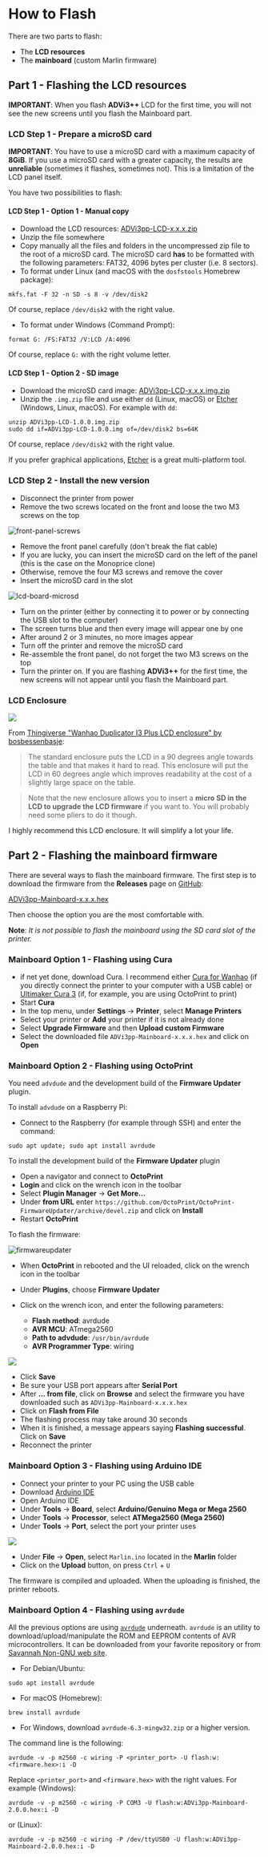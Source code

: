 # How to Flash

There are two parts to flash:

* The **LCD resources**
* The **mainboard** (custom Marlin firmware)

## Part 1 - Flashing the LCD resources

**IMPORTANT**: When you flash **ADVi3++** LCD for the first time, you will not see the new screens until you flash the Mainboard part.

### LCD Step 1 - Prepare a microSD card

**IMPORTANT**: You have to use a microSD card with a maximum capacity of **8GiB**. If you use a microSD card with a greater capacity, the results are **unreliable** (sometimes it flashes, sometimes not). This is a limitation of the LCD panel itself.

You have two possibilities to flash:

#### LCD Step 1 - Option 1 - Manual copy

* Download the LCD resources: [ADVi3pp-LCD-x.x.x.zip](https://github.com/andrivet/ADVi3pp-Marlin/releases)
* Unzip the file somewhere
* Copy manually all the files and folders in the uncompressed zip file to the root of a microSD card. The microSD card **has** to be formatted with the following parameters: FAT32, 4096 bytes per cluster (i.e. 8 sectors).
* To format under Linux (and macOS with the `dosfstools` Homebrew package):

```
mkfs.fat -F 32 -n SD -s 8 -v /dev/disk2
```

Of course, replace `/dev/disk2` with the right value.

* To format under Windows (Command Prompt):

```
format G: /FS:FAT32 /V:LCD /A:4096
```
Of course, replace `G:` with the right volume letter.

#### LCD Step 1 - Option 2 - SD image

* Download the microSD card image: [ADVi3pp-LCD-x.x.x.img.zip](https://github.com/andrivet/ADVi3pp-Marlin/releases)
* Unzip the `.img.zip` file and use either `dd` (Linux, macOS) or [Etcher](https://etcher.io) (Windows, Linux, macOS). For example with `dd`:

```
unzip ADVi3pp-LCD-1.0.0.img.zip
sudo dd if=ADVi3pp-LCD-1.0.0.img of=/dev/disk2 bs=64K
```

Of course, replace `/dev/disk2` with the right value.

If you prefer graphical applications, [Etcher](https://etcher.io) is a great multi-platform tool.

### LCD Step 2 - Install the new version

- Disconnect the printer from power
- Remove the two screws located on the front and loose the two M3 screws on the top

![front-panel-screws](https://user-images.githubusercontent.com/981049/31637200-e3ecc438-b2cd-11e7-888f-aad32bc96676.jpg)

- Remove the front panel carefully (don't break the flat cable)
- If you are lucky, you can insert the microSD card on the left of the panel (this is the case on the Monoprice clone)
- Otherwise, remove the four M3 screws and remove the cover
- Insert the microSD card in the slot

![lcd-board-microsd](https://user-images.githubusercontent.com/981049/31637212-f5511148-b2cd-11e7-958a-9f496205c498.jpg)

- Turn on the printer (either by connecting it to power or by connecting the USB slot to the computer)
- The screen turns blue and then every image will appear one by one
- After around 2 or 3 minutes, no more images appear
- Turn off the printer and remove the microSD card
- Re-assemble the front panel, do not forget the two M3 screws on the top
- Turn the printer on. If you are flashing **ADVi3++** for the first time, the new screens will not appear until you flash the Mainboard part.

### LCD Enclosure

![](https://cdn.thingiverse.com/renders/08/b4/6b/6a/29/3e776fd38ccd98efaf288bf79aeab604_preview_featured.jpg)

From [Thingiverse "Wanhao Duplicator I3 Plus LCD enclosure" by bosbessenbasje](https://www.thingiverse.com/thing:2369322):

>  The standard enclosure puts the LCD in a 90 degrees angle towards the table and that makes it hard to read. This enclosure will put the LCD in 60 degrees angle which improves readability at the cost of a slightly large space on the table.

> Note that the new enclosure allows you to insert a **micro SD in the LCD to upgrade the LCD firmware** if you want to. You will probably need some pliers to do it though.

I highly recommend this LCD enclosure. It will simplify a lot your life.

## Part 2 - Flashing the mainboard firmware

There are several ways to flash the mainboard firmware. The first step is to download the firmware from the **Releases** page on [GitHub](https://github.com/andrivet/ADVi3pp-Marlin/releases):

[ADVi3pp-Mainboard-x.x.x.hex](https://github.com/andrivet/ADVi3pp-Marlin/releases)

Then choose the option you are the most comfortable with.

**Note**: *It is not possible to flash the mainboard using the SD card slot of the printer.*

### Mainboard Option 1 - Flashing using Cura

* if net yet done, download Cura. I recommend either [Cura for Wanhao](http://www.wanhao3dprinter.com/Down/ShowArticle.asp?ArticleID=56) (if you directly connect the printer to your computer with a USB cable) or [Ultimaker Cura 3](https://ultimaker.com/en/products/ultimaker-cura) (if, for example, you are using OctoPrint to print)
* Start **Cura**
* In the top menu, under **Settings** &#8594; **Printer**, select **Manage Printers**
* Select your printer or **Add** your printer if it is not already done
* Select **Upgrade Firmware** and then **Upload custom Firmware**
* Select the downloaded file `ADVi3pp-Mainboard-x.x.x.hex` and click on **Open**

### Mainboard Option 2 - Flashing using OctoPrint

You need `advdude` and the development build of the **Firmware Updater** plugin.

To install `advdude` on a Raspberry Pi:

* Connect to the Raspberry (for example through SSH) and enter the command:

```
sudo apt update; sudo apt install avrdude
```

To install the development build of the **Firmware Updater** plugin

* Open a navigator and connect to **OctoPrint**
* **Login** and click on the wrench icon in the toolbar
* Select **Plugin Manager** &#8594; **Get More...**
* Under **from URL** enter `https://github.com/OctoPrint/OctoPrint-FirmwareUpdater/archive/devel.zip` and click on **Install**
* Restart **OctoPrint**

To flash the firmware:

![firmwareupdater](https://user-images.githubusercontent.com/981049/31636354-65b72dfe-b2ca-11e7-8c7d-7279477906d0.png)

* When **OctoPrint** in rebooted and the UI reloaded, click on the wrench icon in the toolbar
* Under **Plugins**, choose **Firmware Updater**
* Click on the wrench icon, and enter the following parameters:

  * **Flash method**: avrdude
  * **AVR MCU**: ATmega2560
  * **Path to advdude**: `/usr/bin/avrdude`
  * **AVR Programmer Type**: wiring
  
![](assets/firmware-updater-parameters.png)

* Click **Save**
* Be sure your USB port appears after **Serial Port**
* After **... from file**, click on **Browse** and select the firmware you have downloaded such as `ADVi3pp-Mainboard-x.x.x.hex`
* Click on **Flash from File**
* The flashing process may take around 30 seconds
* When it is finished, a message appears saying **Flashing successful**. Click on **Save**
* Reconnect the printer

### Mainboard Option 3 - Flashing using Arduino IDE

* Connect your printer to your PC using the USB cable
* Download [Arduino IDE](https://www.arduino.cc/en/Main/Software)
* Open Arduino IDE
* Under **Tools** &#8594; **Board**, select **Arduino/Genuino Mega or Mega 2560**
* Under **Tools** &#8594; **Processor**, select **ATMega2560 (Mega 2560)**
* Under **Tools** &#8594; **Port**, select the port your printer uses

![](assets/ArduinoIDE.png)

* Under **File** &#8594; **Open**, select `Marlin.ino` located in the **Marlin** folder
* Click on the **Upload** button, on press `Ctrl` + `U`

The firmware is compiled and uploaded. When the uploading is finished, the printer reboots.

### Mainboard Option 4 - Flashing using `avrdude`

All the previous options are using [`avrdude`](http://www.nongnu.org/avrdude/) underneath. `avrdude` is an utility to download/upload/manipulate the ROM and EEPROM contents of AVR microcontrollers. It can be downloaded from your favorite repository or from [Savannah Non-GNU web site](http://download.savannah.gnu.org/releases/avrdude/).

* For Debian/Ubuntu:

```
sudo apt install avrdude
```

* For macOS (Homebrew):

```
brew install avrdude
```

* For Windows, download `avrdude-6.3-mingw32.zip` or a higher version.

The command line is the following:

```
avrdude -v -p m2560 -c wiring -P <printer_port> -U flash:w:<firmware.hex>:i -D
```

Replace `<printer_port>` and `<firmware.hex>` with the right values. For example (Windows):

```
avrdude -v -p m2560 -c wiring -P COM3 -U flash:w:ADVi3pp-Mainboard-2.0.0.hex:i -D
```

or (Linux):

```
avrdude -v -p m2560 -c wiring -P /dev/ttyUSB0 -U flash:w:ADVi3pp-Mainboard-2.0.0.hex:i -D
```


